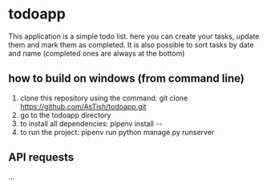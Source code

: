 # todoapp
This application is a simple todo list. here you can create your tasks, update them and mark them as completed.
It is also possible to sort tasks by date and name (completed ones are always at the bottom)
## how to build on windows (from command line)
1) clone this repository using the command: git clone https://github.com/AsTish/todoapp.git
2) go to the todoapp directory
3) to install all dependencies: pipenv install --
4) to run the project: pipenv run python manage.py runserver

## API requests
...
